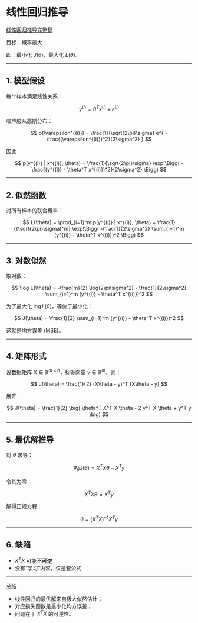 # 线性回归推导
[线性回归推导完整稿](https://github.com/new-tonAA/MachineLearningNotes/blob/main/1.%20Linear%20Regression/%E7%BA%BF%E6%80%A7%E5%9B%9E%E5%BD%92%E8%AF%A6%E7%BB%86%E6%8E%A8%E5%AF%BC.jpg)



目标：概率最大

即：最小化 $J(\theta)$，最大化 $L(\theta)$。

---

## 1. 模型假设

每个样本满足线性关系：

$$
y^{(i)} = \theta^T x^{(i)} + \varepsilon^{(i)}
$$

噪声服从高斯分布：

$$
p(\varepsilon^{(i)}) = \frac{1}{\sqrt{2\pi}\sigma} e^{ - \frac{(\varepsilon^{(i)})^2}{2\sigma^2} }
$$

因此：

$$
p(y^{(i)} | x^{(i)}; \theta) = \frac{1}{\sqrt{2\pi}\sigma} \exp!\Bigg( - \frac{(y^{(i)} - \theta^T x^{(i)})^2}{2\sigma^2} \Bigg)
$$

---

## 2. 似然函数

对所有样本的联合概率：

$$
L(\theta) = \prod_{i=1}^m p(y^{(i)} | x^{(i)}; \theta)
= \frac{1}{(\sqrt{2\pi}\sigma)^m} \exp!\Bigg( -\frac{1}{2\sigma^2} \sum_{i=1}^m (y^{(i)} - \theta^T x^{(i)})^2 \Bigg)
$$

---

## 3. 对数似然

取对数：

$$
\log L(\theta) = -\frac{m}{2} \log(2\pi\sigma^2) - \frac{1}{2\sigma^2} \sum_{i=1}^m (y^{(i)} - \theta^T x^{(i)})^2
$$


为了最大化 $\log L(\theta)$，等价于最小化：

$$
J(\theta) = \frac{1}{2} \sum_{i=1}^m (y^{(i)} - \theta^T x^{(i)})^2
$$

这就是均方误差 (MSE)。

---

## 4. 矩阵形式

设数据矩阵 $X \in \mathbb{R}^{m \times n}$，标签向量 $y \in \mathbb{R}^m$，则：

$$
J(\theta) = \frac{1}{2} (X\theta - y)^T (X\theta - y)
$$

展开：

$$
J(\theta) = \frac{1}{2} \big( \theta^T X^T X \theta - 2 y^T X \theta + y^T y \big)
$$

---

## 5. 最优解推导

对 $\theta$ 求导：

$$
\nabla_\theta J(\theta) = X^T X \theta - X^T y
$$

令其为零：

$$
X^T X \theta = X^T y
$$

解得正规方程：

$$
\theta = (X^T X)^{-1} X^T y
$$

---

## 6. 缺陷
* $X^T X$ 可能**不可逆**
* 没有“学习”内容，仅是套公式


---

总结：

* 线性回归的最优解来自极大似然估计；
* 对应损失函数是最小化均方误差；
* 问题在于 $X^T X$ 的可逆性。
